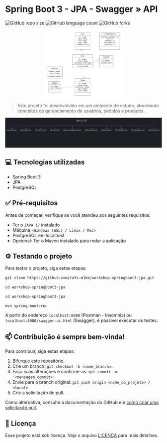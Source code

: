 # Spring Boot 3 - JPA - Swagger » API

![GitHub repo size](https://img.shields.io/github/repo-size/rafs-m1ke/workshop-springboot3-jpa?style=for-the-badge)
![GitHub language count](https://img.shields.io/github/languages/count/rafs-m1ke/workshop-springboot3-jpa?style=for-the-badge)
![GitHub forks](https://img.shields.io/github/forks/rafs-m1ke/workshop-springboot3-jpa?style=for-the-badge)


<p align="center">
    <img src="uml.png" alt="UML" width="50%">
</p>


> Este projeto foi desenvolvido em um ambiente de estudo, abordando conceitos de gerenciamento de usuários, pedidos e produtos.
 
<img src="diagram.png">

 ## 💻 Tecnologias utilizadas
 - Spring Boot 3
 - JPA
 - PostgreSQL

## ✅ Pré-requisitos

Antes de começar, verifique se você atendeu aos seguintes requisitos:

- Ter o `JAVA 17` instalado
- Máquina `<Windows (WSL) / Linux / Mac>`
- PostgreSQL em localhost
- Opcional: Ter o Maven instalado para rodar a aplicação

## ⚙️ Testando o projeto

Para testar o projeto, siga estas etapas:


```
git clone https://github.com/rafs-m1ke/workshop-springboot3-jpa.git
```
```
cd workshop-springboot3-jpa
```
```
cd workshop-springboot3-jpa
```
```
mvn spring-boot:run
```

A partir do endereço `localhost:8080` (Postman - Insomnia) ou `localhost:8080/swagger-ui.html` (Swagger), é possivel executar os testes.




## 📫 Contribuição é sempre bem-vinda! 

Para contribuir, siga estas etapas:

1. Bifurque este repositório.
2. Crie um branch: `git checkout -b <nome_branch>`.
3. Faça suas alterações e confirme-as: `git commit -m '<mensagem_commit>'`
4. Envie para o branch original: `git push origin <nome_do_projeto> / <local>`
5. Crie a solicitação de pull.

Como alternativa, consulte a documentação do GitHub em [como criar uma solicitação pull](https://help.github.com/en/github/collaborating-with-issues-and-pull-requests/creating-a-pull-request).


## 📝 Licença

Esse projeto está sob licença. Veja o arquivo [LICENÇA](LICENSE.md) para mais detalhes.